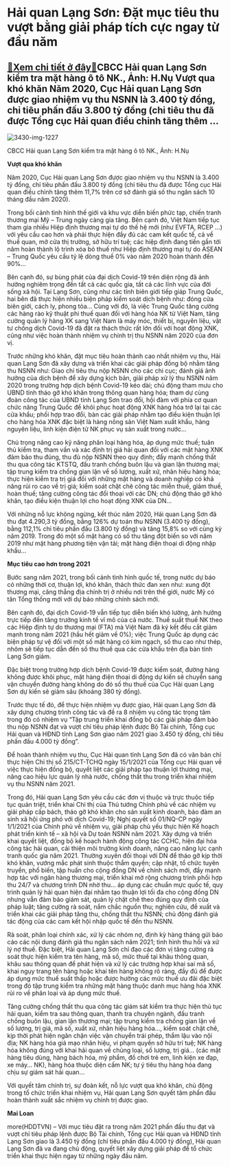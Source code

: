 Hải quan Lạng Sơn: Đặt mục tiêu thu vượt bằng giải pháp tích cực ngay từ đầu năm
================================================================================

[:gift:Xem chi tiết ở đây:gift:](https://hddtvn.com/hai-quan-lang-son-dat-muc-tieu-thu-vuot-bang-giai-phap-tich-cuc-ngay-tu-dau-nam/)CBCC Hải quan Lạng Sơn kiểm tra mặt hàng ô tô NK., Ảnh: H.Nụ Vượt qua khó khăn Năm 2020, Cục Hải quan Lạng Sơn được giao nhiệm vụ thu NSNN là 3.400 tỷ đồng, chỉ tiêu phấn đấu 3.800 tỷ đồng (chỉ tiêu thu đã được Tổng cục Hải quan điều chỉnh tăng thêm …
-----------------------------------------------------------------------------------------------------------------------------------------------------------------------------------------------------------------------------------------------------------





![3430-img-1227](https://hddtvn.com/wp-content/uploads/2021/01/3430_IMG_1227.jpg "CBCC Hải quan Lạng Sơn kiểm tra mặt hàng ô tô NK., Ảnh: H.Nụ")


CBCC Hải quan Lạng Sơn kiểm tra mặt hàng ô tô NK., Ảnh: H.Nụ



**Vượt qua khó khăn**


Năm 2020, Cục Hải quan Lạng Sơn được giao nhiệm vụ thu NSNN là 3.400 tỷ đồng, chỉ tiêu phấn đấu 3.800 tỷ đồng (chỉ tiêu thu đã được Tổng cục Hải quan điều chỉnh tăng thêm 11,7% trên cơ sở đánh giá số thu ngân sách 10 tháng đầu năm 2020).


Trong bối cảnh tình hình thế giới và khu vực diễn biến phức tạp, chiến tranh thương mại Mỹ – Trung ngày càng gia tăng. Bên cạnh đó, Việt Nam tiếp tục tham gia nhiều Hiệp định thương mại tự do thế hệ mới (như EVFTA, RCEP …) với yêu cầu cao hơn và phải thực hiện đầy đủ các cam kết quốc tế, cả về thuế quan, mở cửa thị trường, sở hữu trí tuệ; các hiệp định đang tiến gần tới năm hoàn thành lộ trình xóa bỏ thuế như Hiệp định thương mại tự do ASEAN – Trung Quốc yêu cầu tỷ lệ dòng thuế 0% vào năm 2020 hoàn thành đến 90%…


Bên cạnh đó, sự bùng phát của đại dịch Covid-19 trên diện rộng đã ảnh hưởng nghiêm trọng đến tất cả các quốc gia, tất cả các lĩnh vực của đời sống xã hội. Tại Lạng Sơn, cũng như các tỉnh biên giới tiếp giáp Trung Quốc, hai bên đã thực hiện nhiều biện pháp kiểm soát dịch bệnh như: đóng cửa biên giới, cách ly, phong tỏa… Cùng với đó, là việc Trung Quốc tăng cường các hàng rào kỹ thuật phi thuế quan đối với hàng hóa NK từ Việt Nam, tăng cường quản lý hàng XK sang Việt Nam là máy móc, thiết bị, nguyên liệu, vật tư chống dịch Covid-19 đã đặt ra thách thức rất lớn đối với hoạt động XNK, cũng như việc hoàn thành nhiệm vụ chính trị thu NSNN năm 2020 của đơn vị.


Trước những khó khăn, đặt mục tiêu hoàn thành cao nhất nhiệm vụ thu, Hải quan Lạng Sơn đã xây dựng và triển khai các giải pháp đồng bộ nhằm tăng thu NSNN như: Giao chỉ tiêu thu nộp NSNN cho các chi cục; đánh giá ảnh hưởng của dịch bệnh để xây dựng kịch bản, giải pháp xử lý thu NSNN năm 2020 trong trường hợp dịch bệnh Covid-19 kéo dài; chủ động tham mưu cho UBND tỉnh tháo gỡ khó khăn trong thông quan hàng hóa; tham dự cùng đoàn công tác của UBND tỉnh Lạng Sơn trao đổi, hội đàm với phía cơ quan chức năng Trung Quốc để khôi phục hoạt động XNK hàng hóa trở lại tại các cửa khẩu; phối hợp trao đổi, bàn các giải pháp nhằm tạo điều kiện thuận lợi cho hàng hóa XNK đặc biệt là hàng nông sản Việt Nam xuất khẩu, hàng nguyên liệu, linh kiện điện tử NK phục vụ sản xuất trong nước…


Chú trọng nâng cao kỹ năng phân loại hàng hóa, áp dụng mức thuế; tuân thủ kiểm tra, tham vấn và xác định trị giá hải quan đối với các mặt hàng XNK đảm bảo thu đúng, thu đủ nộp NSNN theo quy định; đẩy mạnh chống thất thu qua công tác KTSTQ, đấu tranh chống buôn lậu và gian lận thương mại; tập trung kiểm tra chống gian lận về số lượng, xuất xứ, nhãn hiệu hàng hóa; thực hiện kiểm tra trị giá đối với những mặt hàng và doanh nghiệp có khả năng rủi ro cao về trị giá; kiểm soát chặt chẽ công tác miễn thuế, giảm thuế, hoàn thuế; tăng cường công tác đối thoại với các DN; chủ động tháo gỡ khó khăn, tạo điều kiện thuận lợi cho hoạt động XNK của DN…


Với những nỗ lực không ngừng, kết thúc năm 2020, Hải quan Lạng Sơn đã thu đạt 4.290,3 tỷ đồng, bằng 126% dự toán thu NSNN (3.400 tỷ đồng), bằng 112,1% chỉ tiêu phấn đấu (3.800 tỷ đồng) và tăng 15,8% so với cùng kỳ năm 2019. Trong đó một số mặt hàng có số thu tăng đột biến so với năm 2019 như mặt hàng phương tiện vận tải; mặt hàng điện thoại di động nhập khẩu…


**Mục tiêu cao hơn trong 2021**


Bước sang năm 2021, trong bối cảnh tình hình quốc tế, trong nước dự báo có những thời cơ, thuận lợi, khó khăn, thách thức đan xen như: xung đột thương mại, căng thẳng địa chính trị ở nhiều nơi trên thế giới, nước Mỹ có tân Tổng thống mới với dự báo những chính sách mới.


Bên cạnh đó, đại dịch Covid-19 vẫn tiếp tục diễn biến khó lường, ảnh hưởng trực tiếp đến tăng trưởng kinh tế vĩ mô của cả nước. Thuế suất thuế NK theo các Hiệp định tự do thương mại (FTA) mà Việt Nam đã ký kết đều cắt giảm mạnh trong năm 2021 (hầu hết giảm về 0%); việc Trung Quốc áp dụng các biện pháp tự vệ đối với một số mặt hàng có kim ngạch, số thu cao như thép, nhôm sẽ tiếp tục dẫn đến số thu thuế qua các cửa khẩu trên địa bàn tỉnh Lạng Sơn giảm.


Đặc biệt trong trường hợp dịch bệnh Covid-19 được kiểm soát, đường hàng không được khôi phục, mặt hàng điện thoại di động dự kiến sẽ chuyển sang vận chuyển đường hàng không do đó số thu thuế của Cục Hải quan Lạng Sơn dự kiến sẽ giảm sâu (khoảng 380 tỷ đồng).


Trước thực tế đó, để thực hiện nhiệm vụ được giao, Hải quan Lạng Sơn đã xây dựng chương trình công tác và đề ra 8 nhiệm vụ công tác trọng tâm trong đó có nhiệm vụ “Tập trung triển khai đồng bộ các giải pháp đảm bảo thu nộp NSNN đạt và vượt chỉ tiêu pháp lệnh được Bộ Tài chính, Tổng cục Hải quan và HĐND tỉnh Lạng Sơn giao năm 2021 giao 3.450 tỷ đồng, chỉ tiêu phấn đấu 4.000 tỷ đồng”.


Để hoàn thành nhiệm vụ thu, Cục Hải quan tỉnh Lạng Sơn đã có văn bản chỉ thực hiện Chỉ thị số 215/CT-TCHQ ngày 15/1/2021 của Tổng cục Hải quan về việc thực hiện đồng bộ, quyết liệt các giải pháp tạo thuận lợi thương mại, nâng cao hiệu lực quản lý nhà nước, chống thất thu trong triển khai nhiệm vụ thu NSNN năm 2021.


Trong đó, Hải quan Lạng Sơn yêu cầu các đơn vị thuộc và trực thuộc tiếp tục quán triệt, triển khai Chỉ thị của Thủ tướng Chính phủ về các nhiệm vụ giải pháp cấp bách, tháo gỡ khó khăn cho sản xuất kinh doanh, bảo đảm an sinh xã hội ứng phó với dịch Covid-19; Nghị quyết số 01/NQ-CP ngày 1/1/2021 của Chính phủ về nhiệm vụ, giải pháp chủ yếu thực hiện Kế hoạch phát triển kinh tế – xã hội và Dự toán NSNN năm 2021. Xây dựng và triển khai quyết liệt, đồng bộ kế hoạch hành động công tác CCHC, hiện đại hóa công tác hải quan, cải thiện môi trường kinh doanh, nâng cao năng lực cạnh tranh quốc gia năm 2021. Thường xuyên đối thoại với DN để tháo gỡ kịp thời khó khăn, vướng mắc phát sinh thuộc thẩm quyền; cập nhật, tổ chức tuyên truyền, phổ biến, tập huấn cho cộng đồng DN về chính sách mới, đẩy mạnh hợp tác với ngân hàng thương mại, triển khai mở rộng chương trình phối hợp thu 24/7 và chương trình DN nhờ thu… áp dụng các chuẩn mực quốc tế, quy trình quản lý hải quan hiện đại nhằm tạo thuận lợi tối đa cho cộng đồng DN nhưng vẫn đảm bảo giám sát, quản lý chặt chẽ theo đúng quy định của pháp luật; tăng cường rà soát, nắm chắc nguồn thu; nghiên cứu, đề xuất và triển khai các giải pháp tăng thu, chống thất thu NSNN; chủ động đánh giá tác động của các cam kết hội nhập quốc tế đến thu NSNN.


Rà soát, phân loại chính xác, xử lý các nhóm nợ, định kỳ hàng tháng gửi báo cáo các nội dung đánh giá thu ngân sách năm 2021; tình hình thu hồi và xử lý nợ thuế. Đặc biệt, Hải quan Lạng Sơn chỉ đạo các đơn vị tăng cường rà soát thực hiện kiểm tra tên hàng, mã số, mức thuế tại khâu thông quan, khâu sau thông quan để phát hiện và xử lý các trường hợp khai sai mã số, khai ngụy trang tên hàng hoặc khai tên hàng không rõ ràng, đầy đủ để được áp dụng mức thuế suất thấp hoặc được hưởng các mức thuế ưu đãi đặc biệt trong đó tập trung kiểm tra những mặt hàng thuộc danh mục hàng hóa XNK rủi ro về phân loại và áp dụng mức thuế.


Tăng cường chống thất thu qua công tác giám sát kiểm tra thực hiện thủ tục hải quan, kiểm tra sau thông quan, thanh tra chuyên ngành, đấu tranh chống buôn lậu, gian lận thương mại; tập trung kiểm tra chống gian lận về số lượng, trị giá, mã số, xuất xứ, nhãn hiệu hàng hóa…, kiểm soát chặt chẽ, kịp thời phát hiện ngăn chặn việc vận chuyển trái phép, thẩm lậu vào nội địa; NK hàng hóa giả mạo nhãn hiệu, vi phạm quyền sở hữu trí tuệ; NK hàng hóa không đúng với khai hải quan về chủng loại, số lượng, trị giá… (các mặt hàng tiêu dùng, hàng bách hóa, mỹ phẩm, đồ chơi trẻ em, linh kiện xe đạp, xe máy… NK), hàng hóa thuộc diện cấm NK; tự ý tiêu thụ hàng hóa đang chịu sự giám sát hải quan…


Với quyết tâm chính trị, sự đoàn kết, nỗ lực vượt qua khó khăn, chủ động trong tổ chức triển khai nhiệm vụ, Hải quan Lạng Sơn quyết tâm phấn đấu hoàn thành xuất sắc nhiệm vụ chính trị được giao.




**Mai Loan**



more(HDDTVN) – Với mục tiêu đặt ra trong năm 2021 phấn đấu thu đạt và vượt chỉ tiêu pháp lệnh được Bộ Tài chính, Tổng cục Hải quan và HĐND tỉnh Lạng Sơn giao là 3.450 tỷ đồng (chỉ tiêu phấn đấu 4.000 tỷ đồng), Hải quan Lạng Sơn đã va đang chủ động, quyết liệt xây dựng giải pháp để tổ chức triển khai thực hiện ngay từ những ngày đầu năm.

